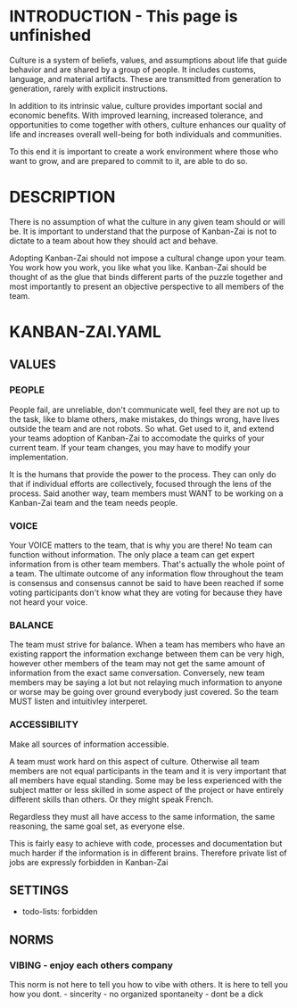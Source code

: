 # INTRODUCTION - This page is unfinished

Culture is a system of beliefs, values, and assumptions about life that guide behavior and are shared by a group of 
people. It includes customs, language, and material artifacts. These are transmitted from generation to generation, 
rarely with explicit instructions.

In addition to its intrinsic value, culture provides important social and economic benefits. With improved learning, 
increased tolerance, and opportunities to come together with others, culture enhances our quality of life and 
increases overall well-being for both individuals and communities.

To this end it is important to create a work environment where those who want to grow, and are prepared to commit to it,
are able to do so.

# DESCRIPTION

There is no assumption of what the culture in any given team should or will be.  It is important to understand that the 
purpose of Kanban-Zai is not to dictate to a team about how they should act and behave.  

Adopting Kanban-Zai should not impose a cultural change upon your team.  You work how you work, you like what you like. 
Kanban-Zai should be thought of as the glue that binds different parts of the puzzle together and most importantly 
to present an objective perspective to all members of the team.

 
# KANBAN-ZAI.YAML

## VALUES

### PEOPLE

People fail, are unreliable, don't communicate well, feel they are not up to the task, like to blame others, make
mistakes, do things wrong, have lives outside the team and are not robots.  So what. Get used to it, and extend 
your teams adoption of Kanban-Zai to accomodate the quirks of your current team.  If your team changes, you may have
to modify your implementation.

It is the humans that provide the power to the process.  They can only do that if individual efforts are 
collectively, focused through the lens of the process.  Said another way, team members must WANT to be working on 
a Kanban-Zai team and the team needs people.

### VOICE
Your VOICE matters to the team, that is why you are there!  No team can function without information.  The only place a 
team can get expert information from is other team members.  That's actually the whole point of a team.  The ultimate 
outcome of any information flow throughout the team is consensus and consensus cannot be said to have been reached if 
some voting participants don't know what they are voting for because they have not heard your voice.

### BALANCE
The team must strive for balance.  When a team has members who have an existing rapport the information exchange 
between them can be very high, however other members of the team may not get the same amount of information from the 
exact same conversation.  Conversely, new team members may be saying a lot but not relaying much information to anyone
or worse may be going over ground everybody just covered.  So the team MUST listen and intuitivley interperet.
   
### ACCESSIBILITY

Make all sources of information accessible.

A team must work hard on this aspect of culture. Otherwise all team members are not equal participants in the team and
it is very important that all members have equal standing.  Some may be less experienced with the subject matter or
less skilled in some aspect of the project or have entirely different skills than others.  Or they might speak French.

Regardless they must all have access to the same information, the same reasoning, the same goal set, as everyone else.

This is fairly easy to achieve with code, processes and documentation but much harder if the information is in different
brains.  Therefore private list of jobs are expressly forbidden in Kanban-Zai



## SETTINGS

* todo-lists: forbidden


## NORMS

### VIBING  - enjoy each others company

This norm is not here to tell you how to vibe with others.  It is here to tell you how you dont.
    - sincerity
    - no organized spontaneity
    - dont be a dick
